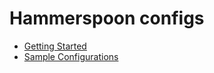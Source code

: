 # Hammerspoon configs

- [Getting Started](http://www.hammerspoon.org/go/)
- [Sample Configurations](https://github.com/Hammerspoon/hammerspoon/wiki/Sample-Configurations)

